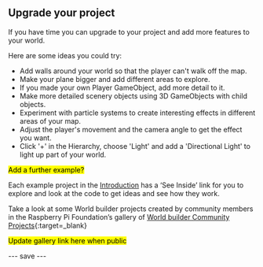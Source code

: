 ## Upgrade your project

If you have time you can upgrade to your project and add more features to your world. 

Here are some ideas you could try:
- Add walls around your world so that the player can't walk off the map.
- Make your plane bigger and add different areas to explore.
- If you made your own Player GameObject, add more detail to it. 
- Make more detailed scenery objects using 3D GameObjects with child objects. 
- Experiment with particle systems to create interesting effects in different areas of your map. 
- Adjust the player's movement and the camera angle to get the effect you want. 
- Click '+' in the Hierarchy, choose 'Light' and add a 'Directional Light' to light up part of your world.

<mark>Add a further example?</mark>

Each example project in the [Introduction](.) has a ‘See Inside’ link for you to explore and look at the code to get ideas and see how they work.

Take a look at some World builder projects created by community members in the Raspberry Pi Foundation’s gallery of [World builder Community Projects](https://wakelet.com/wake/LYLw1m_W-pGHMjCM0SGD7){:target=_blank}

<mark> Update gallery link here when public</mark>

--- save ---